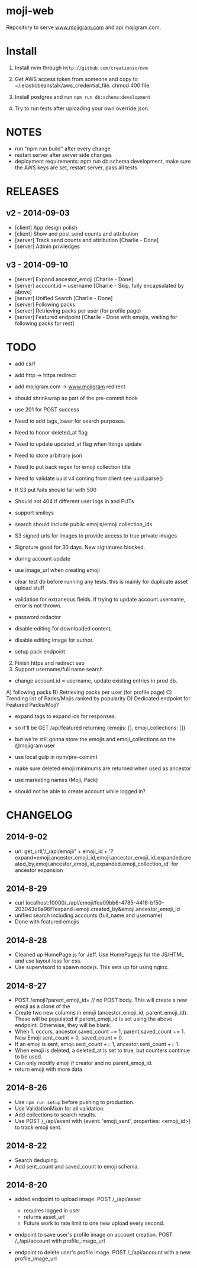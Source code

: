 moji-web
===

Repository to serve www.mojigram.com and api.mojigram.com.

Install
===
1. Install nvm through `http://github.com/creationix/nvm`

2. Get AWS access token from someone and copy to ~/.elasticbeanstalk/aws_credential_file. chmod 400 file.

3. Install postgres and run `npm run db:schema:development`

4. Try to run tests after uploading your own override.json.


NOTES
===
- run "npm run build" after every change
- restart server after server side changes
- deployment requirements: npm run db:schema:development, make sure the AWS keys are set, restart server, pass all tests

RELEASES
===

v2 - 2014-09-03
---
- [client] App design polish
- [client] Show and post send counts and attribution
- [server] Track send counts and attribution [Charlie - Done]
- [server] Admin priviledges

v3 - 2014-09-10
---
- [server] Expand ancestor_emoji [Charlie - Done]
- [server] account.id = username [Charlie - Skip, fully encapsulated by above]
- [server] Unified Search [Charlie - Done]
- [server] Following packs
- [server] Retrieving packs per user (for profile page)
- [server] Featured endpoint [Charlie - Done with emojis, waiting for following packs for rest]

TODO
===
- add csrf
- add http -> https redirect
- add mojigram.com -> www.mojigram redirect
- should shrinkwrap as part of the pre-commit hook
- use 201 for POST success
- Need to add tags_lower for search purposes.
- Need to honor deleted_at flag
- Need to update updated_at flag when things update
- Need to store arbitrary json
- Need to put back regex for emoji collection title
- Need to validate uuid v4 coming from client see uuid.parse()

- If S3 put fails should fail with 500
- Should not 404 if different user logs in and PUTs
- support smileys

- search should include public emojis/emoji collection_ids

- S3 signed urls for images to provide access to true private images
- Signature good for 30 days. New signatures blocked.

- during account update
- use image_url when creating emoji

- clear test db before running any tests. this is mainly for duplicate asset upload stuff
- validation for extraneous fields. If trying to update account.username, error is not thrown.

- password redactor

- disable editing for downloaded content.
- disable editing image for author.

- setup pack endpoint
2. Finish https and redirect seo
3. Support username/full name search
- change account.id = username, update existing entries in prod db.

A) following packs
B) Retrieving packs per user (for profile page)
C) Trending list of Packs/Mojis ranked by popularity
D) Dedicated endpoint for Featured Packs/Moji?

- expand tags to expand ids for responses.

- so it'll be GET /api/featured returning {emojis: [], emoji_collections: []}
- but we're still gonna store the emojis and emoji_collections on the @mojigram user
- use local gulp in npm/pre-comimt

- make sure deleted emoji minimums are returned when used as ancestor

- use marketing names (Moji, Pack)

- should not be able to create account while logged in?


CHANGELOG
===

2014-9-02
---
- url: get_url('/_/api/emoji/' + emoji_id + '?expand=emoji.ancestor_emoji_id,emoji.ancestor_emoji_id_expanded.created_by,emoji.ancestor_emoji_id_expanded.emoji_collection_id' for ancestor expansion

2014-8-29
---
- curl localhost:10000/_/api/emoji/fea09bb6-4785-4416-bf50-203043d8a96f?expand=emoji.created_by&emoji.ancestor_emoji_id
- unified search including accounts (full_name and username)
- Done with featured emojis

2014-8-28
---
- Cleaned up HomePage.js for Jeff. Use HomePage.js for the JS/HTML and use layout.less for css.
- Use supervisord to spawn nodejs. This sets up for using nginx.

2014-8-27
---
- POST /emoji?parent_emoji_id=<parent emoji id> // no POST body. This will create a new emoji as a clone of the <parent emoji id>
- Create two new columns in emoji (ancestor_emoji_id, parent_emoji_id). These will be populated if parent_emoji_id is set using the above endpoint. Otherwise, they will be blank.
- When 1. occurs, ancestor.saved_count += 1, parent.saved_count += 1. New Emoji sent_count = 0, saved_count = 0.
- If an emoji is sent, emoji.sent_count += 1, ancestor.sent_count += 1.
- When emoji is deleted, a deleted_at is set to true, but counters continue to be used.
- Can only modify emoji if creator and no parent_emoji_id.
- return emoji with more data

2014-8-26
---
- Use `npm run setup` before pushing to production.
- Use ValidationMixin for all validation.
- Add collections to search results.
- Use POST /_/api/event with {event: 'emoji_sent', properties: <emoji_id>} to track emoji sent.

2014-8-22
---
- Search deduping.
- Add sent_count and saved_count to emoji schema.

2014-8-20
---
- added endpoint to upload image. POST /_/api/asset
  - requires logged in user
  - returns asset_url
  - Future work to rate limit to one new upload every second.

- endpoint to save user's profile image on account creation. POST /_/api/account with profile_image_url

- endpoint to delete user's profile image. POST /_/api/account with a new profile_image_url

